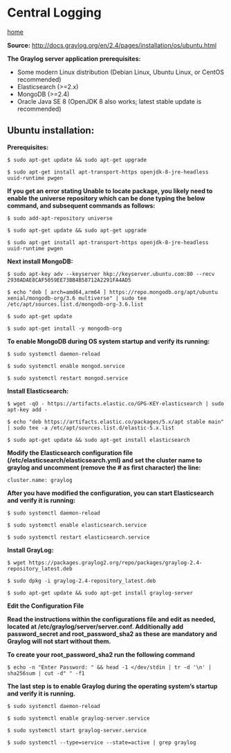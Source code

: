 
# **Central Logging**

[home](../README.md)

**Source:** http://docs.graylog.org/en/2.4/pages/installation/os/ubuntu.html

 **The Graylog server application prerequisites:**
* Some modern Linux distribution (Debian Linux, Ubuntu Linux, or CentOS recommended)
* Elasticsearch (>=2.x)
* MongoDB (>=2.4)
* Oracle Java SE 8 (OpenJDK 8 also works; latest stable update is recommended)

## **Ubuntu installation:**

**Prerequisites:**

    $ sudo apt-get update && sudo apt-get upgrade

    $ sudo apt-get install apt-transport-https openjdk-8-jre-headless uuid-runtime pwgen

**If you get an error stating Unable to locate package, you likely need to enable the universe repository which can be done typing the below command, and subsequent commands as follows:**

    $ sudo add-apt-repository universe

	$ sudo apt-get update && sudo apt-get upgrade

	$ sudo apt-get install apt-transport-https openjdk-8-jre-headless uuid-runtime pwgen

**Next install MongoDB:**

	$ sudo apt-key adv --keyserver hkp://keyserver.ubuntu.com:80 --recv 2930ADAE8CAF5059EE73BB4B58712A2291FA4AD5

	$ echo "deb [ arch=amd64,arm64 ] https://repo.mongodb.org/apt/ubuntu xenial/mongodb-org/3.6 multiverse" | sudo tee /etc/apt/sources.list.d/mongodb-org-3.6.list

	$ sudo apt-get update

	$ sudo apt-get install -y mongodb-org


**To enable MongoDB during OS system startup and verify its running:**

	$ sudo systemctl daemon-reload

	$ sudo systemctl enable mongod.service

	$ sudo systemctl restart mongod.service


**Install Elasticsearch:**

	$ wget -qO - https://artifacts.elastic.co/GPG-KEY-elasticsearch | sudo apt-key add -

	$ echo "deb https://artifacts.elastic.co/packages/5.x/apt stable main" | sudo tee -a /etc/apt/sources.list.d/elastic-5.x.list

	$ sudo apt-get update && sudo apt-get install elasticsearch

**Modify the Elasticsearch configuration file (/etc/elasticsearch/elasticsearch.yml) and set the cluster name to graylog and uncomment (remove the # as first character) the line:**

	cluster.name: graylog

**After you have modified the configuration, you can start Elasticsearch and verify it is running:**

	$ sudo systemctl daemon-reload

	$ sudo systemctl enable elasticsearch.service

	$ sudo systemctl restart elasticsearch.service


**Install GrayLog:**

	$ wget https://packages.graylog2.org/repo/packages/graylog-2.4-repository_latest.deb

	$ sudo dpkg -i graylog-2.4-repository_latest.deb

	$ sudo apt-get update && sudo apt-get install graylog-server

**Edit the Configuration File**

**Read the instructions within the configurations file and edit as needed, located at /etc/graylog/server/server.conf. Additionally add password_secret and root_password_sha2 as these are mandatory and Graylog will not start without them.**

**To create your root_password_sha2 run the following command**

	$ echo -n "Enter Password: " && head -1 </dev/stdin | tr -d '\n' | sha256sum | cut -d" " -f1

**The last step is to enable Graylog during the operating system’s startup and verify it is running.**

	$ sudo systemctl daemon-reload

	$ sudo systemctl enable graylog-server.service

	$ sudo systemctl start graylog-server.service

	$ sudo systemctl --type=service --state=active | grep graylog



